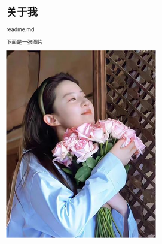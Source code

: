 # 关于我

readme.md

下面是一张图片

![img](./README.assets/u=174419511,2421175156&fm=224&app=112&f=JPEG.jpeg)
